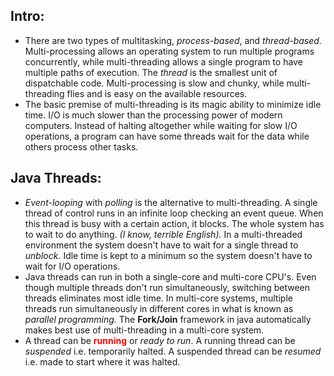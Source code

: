 ## Intro:
- There are two types of multitasking, *process-based*, and *thread-based.* Multi-processing allows an operating system to run multiple programs concurrently, while multi-threading allows a single program to have multiple paths of execution. The *thread* is the smallest unit of dispatchable code. Multi-processing is slow and chunky, while multi-threading flies and is easy on the available resources.
- The basic premise of multi-threading is its magic ability to minimize idle time. I/O is much slower than the processing power of modern computers. Instead of halting altogether while waiting for slow I/O operations, a program can have some threads wait for the data while others process other tasks.

## Java Threads:
- *Event-looping* with *polling* is the alternative to multi-threading. A single thread of control runs in an infinite loop checking an event queue. When this thread is busy with a certain action, it blocks. The whole system has to wait to do anything. *(I know, terrible English).* In a multi-threaded environment the system doesn't have to wait for a single thread to *unblock.* Idle time is kept to  a minimum so the system doesn't have to wait for I/O operations.
- Java threads can run in both a single-core and multi-core CPU's. Even though multiple threads don't run simultaneously, switching between threads eliminates most idle time. In multi-core systems, multiple threads run simultaneously in different cores in what is known as *parallel programming.* The **Fork/Join** framework in java automatically makes best use of multi-threading in a multi-core system.
- A thread can be <span style="color:red">**running**</span>  or *ready to run*. A running thread can be *suspended* i.e. temporarily halted. A suspended thread can be *resumed* i.e. made to start where it was halted.

